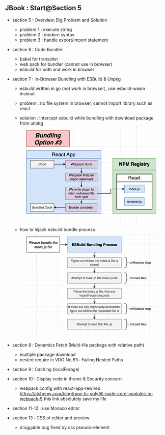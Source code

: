 ## JBook : Start@Section 5

- section 5 : Overview, Big Problem and Solution
  - problem 1 : execute string
  - problem 2 : modern syntax
  - problem 3 : handle export/import statement
- section 6 : Code Bundler

  - babel for transpiler
  - web pack for bundler (cannot use in browser)
  - esbuild for both and work in browser

- section 7 : In-Browser Bundling with ESBuild & Unpkg

  - esbuild written in go (not work in browser), use esbuild-wasm instead
  - problem : no file system in browser, cannot import library such as react
  - solution : intercept esbuild while bundling with download package from unpkg
    ![](/3000_react-typescript/assets/01.png)

  - how to hijack esbuild bundle process
    ![](/3000_react-typescript/assets/02.png)

- section 8 : Dynamics Fetch (Multi-file package with relative path)

  - multiple package download
  - nested require in VDO No.83 : Failing Nested Paths

- section 9 : Caching (localForage)
- section 10 : Display code in iframe & Security concern

  - webpack config with react-app-rewired https://alchemy.com/blog/how-to-polyfill-node-core-modules-in-webpack-5 this link absolutely save my life

- section 11-12 : use Monaco editor
- section 13 : CSS of editor and preview
  - draggable bug fixed by css pseudo-element
